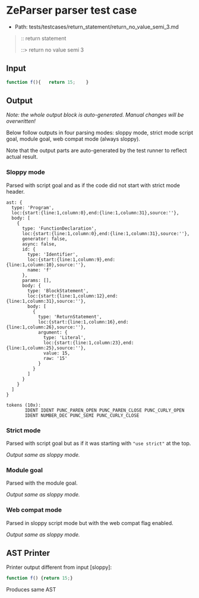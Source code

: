 # ZeParser parser test case

- Path: tests/testcases/return_statement/return_no_value_semi_3.md

> :: return statement
>
> ::> return no value semi 3

## Input

`````js
function f(){   return 15;    }
`````

## Output

_Note: the whole output block is auto-generated. Manual changes will be overwritten!_

Below follow outputs in four parsing modes: sloppy mode, strict mode script goal, module goal, web compat mode (always sloppy).

Note that the output parts are auto-generated by the test runner to reflect actual result.

### Sloppy mode

Parsed with script goal and as if the code did not start with strict mode header.

`````
ast: {
  type: 'Program',
  loc:{start:{line:1,column:0},end:{line:1,column:31},source:''},
  body: [
    {
      type: 'FunctionDeclaration',
      loc:{start:{line:1,column:0},end:{line:1,column:31},source:''},
      generator: false,
      async: false,
      id: {
        type: 'Identifier',
        loc:{start:{line:1,column:9},end:{line:1,column:10},source:''},
        name: 'f'
      },
      params: [],
      body: {
        type: 'BlockStatement',
        loc:{start:{line:1,column:12},end:{line:1,column:31},source:''},
        body: [
          {
            type: 'ReturnStatement',
            loc:{start:{line:1,column:16},end:{line:1,column:26},source:''},
            argument: {
              type: 'Literal',
              loc:{start:{line:1,column:23},end:{line:1,column:25},source:''},
              value: 15,
              raw: '15'
            }
          }
        ]
      }
    }
  ]
}

tokens (10x):
       IDENT IDENT PUNC_PAREN_OPEN PUNC_PAREN_CLOSE PUNC_CURLY_OPEN
       IDENT NUMBER_DEC PUNC_SEMI PUNC_CURLY_CLOSE
`````

### Strict mode

Parsed with script goal but as if it was starting with `"use strict"` at the top.

_Output same as sloppy mode._

### Module goal

Parsed with the module goal.

_Output same as sloppy mode._

### Web compat mode

Parsed in sloppy script mode but with the web compat flag enabled.

_Output same as sloppy mode._

## AST Printer

Printer output different from input [sloppy]:

````js
function f() {return 15;}
````

Produces same AST
